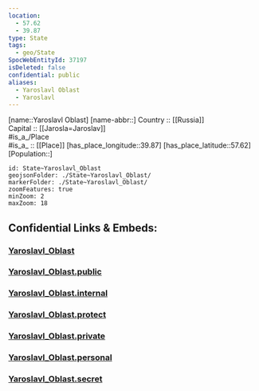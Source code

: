 ```yaml
---
location:
  - 57.62
  - 39.87
type: State
tags:
  - geo/State
SpocWebEntityId: 37197
isDeleted: false
confidential: public
aliases:
  - Yaroslavl Oblast
  - Yaroslavl 
---
```

[name::Yaroslavl Oblast] 
[name-abbr::] 
Country :: [[Russia]]  
Capital :: [[Jarosla=Jaroslav]]  
#is_a_/Place  
#is_a_ :: [[Place]] 
[has_place_longitude::39.87] 
[has_place_latitude::57.62] 
[Population::] 



```leaflet
id: State~Yaroslavl_Oblast
geojsonFolder: ./State~Yaroslavl_Oblast/
markerFolder: ./State~Yaroslavl_Oblast/
zoomFeatures: true 
minZoom: 2 
maxZoom: 18
```


## Confidential Links & Embeds: 

### [Yaroslavl_Oblast](/_Standards/Earth/Continent/Europe/Europe~East/Russia/Russia~Central/Yaroslavl_Oblast.md) 

### [Yaroslavl_Oblast.public](/_public/Earth/Continent/Europe/Europe~East/Russia/Russia~Central/Yaroslavl_Oblast.public.md) 

### [Yaroslavl_Oblast.internal](/_internal/Earth/Continent/Europe/Europe~East/Russia/Russia~Central/Yaroslavl_Oblast.internal.md) 

### [Yaroslavl_Oblast.protect](/_protect/Earth/Continent/Europe/Europe~East/Russia/Russia~Central/Yaroslavl_Oblast.protect.md) 

### [Yaroslavl_Oblast.private](/_private/Earth/Continent/Europe/Europe~East/Russia/Russia~Central/Yaroslavl_Oblast.private.md) 

### [Yaroslavl_Oblast.personal](/_personal/Earth/Continent/Europe/Europe~East/Russia/Russia~Central/Yaroslavl_Oblast.personal.md) 

### [Yaroslavl_Oblast.secret](/_secret/Earth/Continent/Europe/Europe~East/Russia/Russia~Central/Yaroslavl_Oblast.secret.md)

